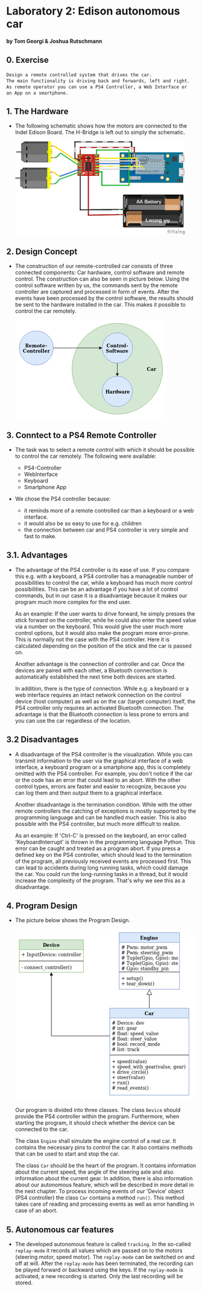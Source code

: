 # Laboratory 2: Edison autonomous car
#### by Tom Georgi & Joshua Rutschmann

## 0. Exercise

    Design a remote controlled system that drives the car. 
    The main functionality is driving back and forwards, left and right.
    As remote operator you can use a PS4 Controller, a Web Interface or 
    an App on a smartphone.


## 1. The Hardware

-
    The following schematic shows how the motors are connected to the Indel Edison Board. The H-Bridge is left out to simply the schematic.
    
    ![Wiring](schematic.png)

## 2. Design Concept

-
    The construction of our remote-controlled car consists of three connected components: Car hardware, control software and remote control. The construction can also be seen in picture below. Using the control software written by us, the commands sent by the remote controller are captured and processed in form of events.
    After the events have been processed by the control software, the results should be sent to the hardware installed in the car.
    This makes it possible to control the car remotely.

    ![Design Concept](Design_Concept.png)

## 3. Conntect to a PS4 Remote Controller

-
    The task was to select a remote control with which it should be possible to control the car remotely. The following were available:
    - PS4-Controller
    - WebInterface
    - Keyboard
    - Smartphone App
  
- 
    We chose the PS4 controller because:
    - it reminds more of a remote controlled car than a keyboard or a web interface.
    - it would also be so easy to use for e.g. children
    - the connection between car and PS4 controller is very simple and fast to make.

## 3.1. Advantages

-
    The advantage of the PS4 controller is its ease of use. 
    If you compare this e.g. with a keyboard, a PS4 controller has a manageable number of possibilities to control the car, while a keyboard has much more control possibilities. This can be an advantage if you have a lot of control commands, but in our case it is a disadvantage because it makes our program much more complex for the end user. 
    
    As an example: If the user wants to drive forward, he simply presses the stick forward on the controller, while he could also enter the speed value via a number on the keyboard. This would give the user much more control options, but it would also make the program more error-prone. This is normally not the case with the PS4 controller. Here it is calculated depending on the position of the stick and the car is passed on. 
    
    Another advantage is the connection of controller and car. Once the devices are paired with each other, a Bluetooth connection is automatically established the next time both devices are started.

    In addition, there is the type of connection. While e.g. a keyboard or a web interface requires an intact network connection on the control device (host computer) as well as on the car (target computer) itself, the PS4 controller only requires an activated Bluetooth connection. The advantage is that the Bluetooth connection is less prone to errors and you can use the car regardless of the location.

## 3.2 Disadvantages

-
    A disadvantage of the PS4 controller is the visualization. While you can transmit information to the user via the graphical interface of a web interface, a keyboard program or a smartphone app, this is completely omitted with the PS4 controller. For example, you don't notice if the car or the code has an error that could lead to an abort. With the other control types, errors are faster and easier to recognize, because you can log them and then output them to a graphical interface. 

    Another disadvantage is the termination condition. While with the other remote controllers the catching of exceptions is mostly supported by the programming language and can be handled much easier. This is also possible with the PS4 controller, but much more difficult to realize.

    As an example: If 'Ctrl-C' is pressed on the keyboard, an error called 'KeyboardInterrupt' is thrown in the programming language Python. This error can be caught and treated as a program abort. If you press a defined key on the PS4 controller, which should lead to the termination of the program, all previously received events are processed first. This can lead to accidents during long running tasks, which could damage the car. You could run the long-running tasks in a thread, but it would increase the complexity of the program. That's why we see this as a disadvantage.


## 4. Program Design

- 
    The picture below shows the Program Design.

    ![Program Design](Program_Design.png)

    Our program is divided into three classes.
    The class `Device` should provide the PS4 controller within the program. Furthermore, when starting the program, it should check whether the device can be connected to the car. 

    The class `Engine` shall simulate the engine control of a real car. It contains the necessary pins to control the car. It also contains methods that can be used to start and stop the car.

    The class `Car` should be the heart of the program. It contains information about the current speed, the angle of the steering axle and also information about the current gear. In addition, there is also information about our autonomous feature, which will be described in more detail in the next chapter. To process incoming events of our 'Device' object (PS4 controller) the class `Car` contains a method `run()`. This method takes care of reading and processing events as well as error handling in case of an abort.

## 5. Autonomous car features

-
    The developed autonomous feature is called `tracking`.
    In the so-called `replay-mode` it records all values which are passed on to the motors (steering motor, speed motor). The `replay-mode` can be switched on and off at will. After the `replay-mode` has been terminated, the recording can be played forward or backward using the keys. If the `replay-mode` is activated, a new recording is started. Only the last recording will be stored. 
